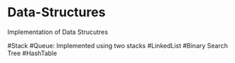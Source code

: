 # Data-Structures
Implementation of Data Strucutres 

#Stack
#Queue: Implemented using two stacks
#LinkedList
#Binary Search Tree
#HashTable

